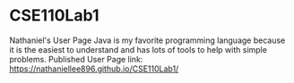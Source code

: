 # CSE110Lab1
Nathaniel's User Page
Java is my favorite programming language because it is the easiest to understand and has lots of tools to help with simple problems.
Published User Page link: https://nathaniellee896.github.io/CSE110Lab1/ 